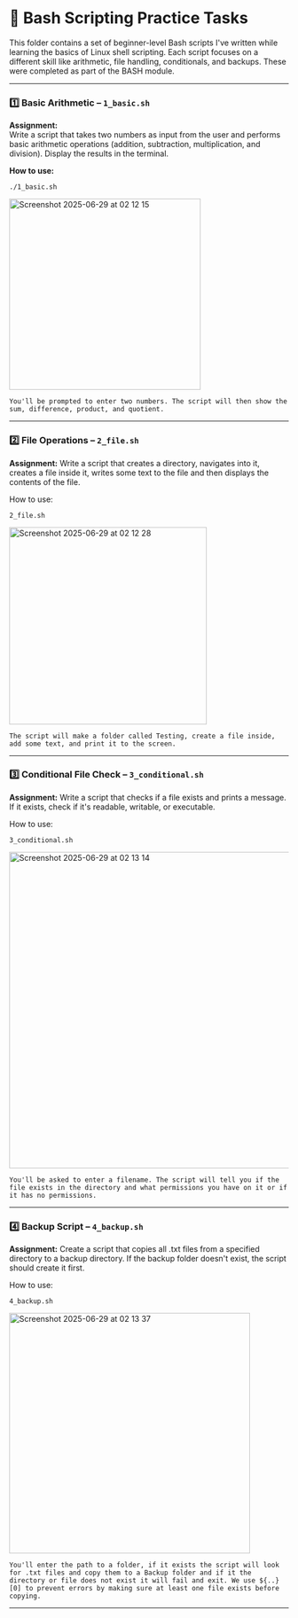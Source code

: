 # 🧠 Bash Scripting Practice Tasks

This folder contains a set of beginner-level Bash scripts I've written while learning the basics of Linux shell scripting. Each script focuses on a different skill like arithmetic, file handling, conditionals, and backups. These were completed as part of the BASH module.

---

### 1️⃣ Basic Arithmetic – `1_basic.sh`

**Assignment:**  
Write a script that takes two numbers as input from the user and performs basic arithmetic operations (addition, subtraction, multiplication, and division). Display the results in the terminal.

**How to use:**  

``./1_basic.sh``

<img width="345" alt="Screenshot 2025-06-29 at 02 12 15" src="https://github.com/user-attachments/assets/49a2197e-2951-4b3c-837a-5a1715b2a06c" />

``You'll be prompted to enter two numbers. The script will then show the sum, difference, product, and quotient.``

---

### 2️⃣ File Operations – `2_file.sh`

**Assignment:**
Write a script that creates a directory, navigates into it, creates a file inside it, writes some text to the file and then displays the contents of the file.

How to use:

``2_file.sh``

<img width="356" alt="Screenshot 2025-06-29 at 02 12 28" src="https://github.com/user-attachments/assets/f152800f-0a23-46b0-9062-6efcf04d11b0" />

``The script will make a folder called Testing, create a file inside, add some text, and print it to the screen.``

---

### 3️⃣ Conditional File Check – `3_conditional.sh`
**Assignment:**
Write a script that checks if a file exists and prints a message. If it exists, check if it's readable, writable, or executable.

How to use:

``3_conditional.sh``

<img width="571" alt="Screenshot 2025-06-29 at 02 13 14" src="https://github.com/user-attachments/assets/b0ec6791-ac7c-46ac-a55d-0e620abde945" />

``You'll be asked to enter a filename. The script will tell you if the file exists in the directory and what permissions you have on it or if it has no permissions.``

---

### 4️⃣ Backup Script – `4_backup.sh`
**Assignment:**
Create a script that copies all .txt files from a specified directory to a backup directory. If the backup folder doesn't exist, the script should create it first.

How to use:

``4_backup.sh``

<img width="434" alt="Screenshot 2025-06-29 at 02 13 37" src="https://github.com/user-attachments/assets/f2166236-b973-48e2-b744-62a807e2214d" />

``You'll enter the path to a folder, if it exists the script will look for .txt files and copy them to a Backup folder and if it the directory or file does not exist it will fail and exit. We use ${..}[0] to prevent errors by making sure at least one file exists before copying. ``

---
